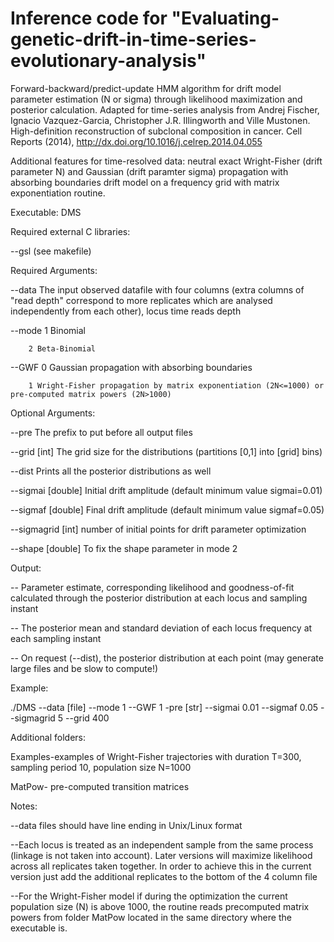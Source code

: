 Inference code for "Evaluating-genetic-drift-in-time-series-evolutionary-analysis"
=================================================================================

Forward-backward/predict-update HMM algorithm for drift model parameter estimation (N or sigma) through likelihood maximization and posterior calculation. Adapted for time-series analysis from Andrej Fischer, Ignacio Vazquez-Garcia, Christopher J.R. Illingworth and Ville Mustonen. High-definition reconstruction of subclonal composition in cancer. Cell Reports (2014), http://dx.doi.org/10.1016/j.celrep.2014.04.055

Additional features for time-resolved data: neutral exact Wright-Fisher (drift parameter N) and Gaussian (drift paramter sigma) propagation with absorbing boundaries drift model on a frequency grid with matrix exponentiation routine.

Executable: DMS 

Required external C libraries: 

--gsl (see makefile) 

Required Arguments:

  --data        The input observed datafile with four columns (extra columns of "read depth" correspond to more replicates which are                 analysed independently from each other), locus time reads depth

  --mode        1 Binomial
                
		2 Beta-Binomial

  --GWF         0 Gaussian propagation with absorbing boundaries
  
		1 Wright-Fisher propagation by matrix exponentiation (2N<=1000) or pre-computed matrix powers (2N>1000)
		
Optional Arguments:

  --pre                 The prefix to put before all output files
  
  --grid      [int]     The grid size for the distributions (partitions [0,1] into [grid] bins)
  
  --dist                Prints all the posterior distributions as well
  
  --sigmai    [double]  Initial drift amplitude (default minimum value sigmai=0.01)
  
  --sigmaf    [double]  Final drift amplitude (default minimum value sigmaf=0.05)
  
  --sigmagrid [int]     number of initial points for drift parameter optimization
  
  --shape     [double]  To fix the shape parameter in mode 2

Output:

  -- Parameter estimate, corresponding likelihood and goodness-of-fit calculated through the posterior distribution at each locus and sampling instant
  
  -- The posterior mean and standard deviation of each locus frequency at each sampling instant
  
  -- On request (--dist), the posterior distribution at each point (may generate large files and be slow to compute!)
  


Example:

./DMS --data [file] --mode 1 --GWF 1 -pre [str] --sigmai 0.01 --sigmaf 0.05 --sigmagrid 5 --grid 400 

Additional folders:

Examples-examples of Wright-Fisher trajectories with duration T=300, sampling period 10, population size N=1000

MatPow- pre-computed transition matrices


Notes:

--data files should have line ending in Unix/Linux format

--Each locus is treated as an independent sample from the same process (linkage is not taken into account). Later versions will maximize likelihood across all replicates taken together. In order to achieve this in the current version just add the additional replicates to the bottom of the 4 column file 

--For the Wright-Fisher model if during the optimization the current population size (N) is above 1000, the routine reads precomputed matrix powers from folder MatPow located in the same directory where the executable is.

